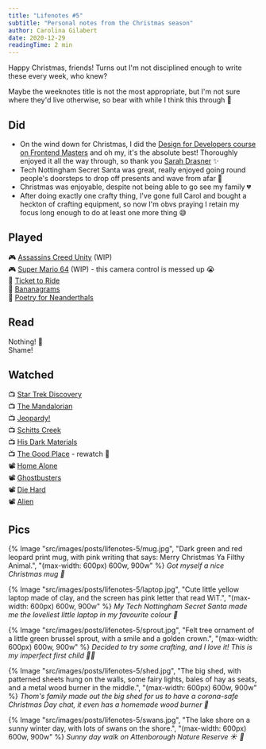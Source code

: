 ```yaml
---
title: "Lifenotes #5"
subtitle: "Personal notes from the Christmas season"
author: Carolina Gilabert
date: 2020-12-29
readingTime: 2 min
---
```


Happy Christmas, friends! Turns out I'm not disciplined enough to write these every week, who knew?

Maybe the weeknotes title is not the most appropriate, but I'm not sure where they'd live otherwise, so bear with while I think this through 🤔

## Did

- On the wind down for Christmas, I did the [Design for Developers course on Frontend Masters](https://frontendmasters.com/courses/design-for-developers/) and oh my, it's the absolute best! Thoroughly enjoyed it all the way through, so thank you [Sarah Drasner](https://twitter.com/sarah_edo) ✨
- Tech Nottingham Secret Santa was great, really enjoyed going round people's doorsteps to drop off presents and wave from afar 🎁
- Christmas was enjoyable, despite not being able to go see my family 💔
- After doing exactly one crafty thing, I've gone full Carol and bought a heckton of crafting equipment, so now I'm obvs praying I retain my focus long enough to do at least one more thing 😅

## Played

🎮 [Assassins Creed Unity](https://store.playstation.com/en-gb/product/EP0001-CUSA00605_00-AC5GAMEPS4000001) (WIP)  
🎮 [Super Mario 64](https://www.nintendo.co.uk/Games/Nintendo-Switch/Super-Mario-3D-All-Stars-1832369.html) (WIP) - this camera control is messed up 😭  
🎲 [Ticket to Ride](https://www.board-game.co.uk/product/ticket-to-ride-europe/)  
🎲 [Bananagrams](https://www.board-game.co.uk/product/bananagrams/)  
🎲 [Poetry for Neanderthals](https://www.board-game.co.uk/product/poetry-for-neanderthals/)

## Read

Nothing! 🙈  
Shame!

## Watched

📺 [Star Trek Discovery](https://www.netflix.com/title/80126024)  
📺 [The Mandalorian](https://www.disneyplus.com/series/the-mandalorian/3jLIGMDYINqD)  
📺 [Jeopardy!](https://www.netflix.com/title/81034099)  
📺 [Schitts Creek](https://www.netflix.com/title/80036165)  
📺 [His Dark Materials](https://www.bbc.co.uk/programmes/m000b1v2)  
📺 [The Good Place](https://www.netflix.com/gb/title/80113701) - rewatch 🙈  
📽 [Home Alone](https://www.imdb.com/title/tt0099785/)  
📽 [Ghostbusters](https://www.imdb.com/title/tt0087332)  
📽 [Die Hard](https://www.imdb.com/title/tt0095016)  
📽 [Alien](https://www.imdb.com/title/tt0078748)

## Pics

{% Image "src/images/posts/lifenotes-5/mug.jpg", "Dark green and red leopard print mug, with pink writing that says: Merry Christmas Ya Filthy Animal.", "(max-width: 600px) 600w, 900w" %}
_Got myself a nice Christmas mug 🎄_

{% Image "src/images/posts/lifenotes-5/laptop.jpg", "Cute little yellow laptop made of clay, and the screen has pink letter that read WiT.", "(max-width: 600px) 600w, 900w" %}
_My Tech Nottingham Secret Santa made me the loveliest little laptop in my favourite colour 💛_

{% Image "src/images/posts/lifenotes-5/sprout.jpg", "Felt tree ornament of a little green brussel sprout, with a smile and a golden crown.", "(max-width: 600px) 600w, 900w" %}
_Decided to try some crafting, and I love it! This is my imperfect first child ☝🏼_

{% Image "src/images/posts/lifenotes-5/shed.jpg", "The big shed, with patterned sheets hung on the walls, some fairy lights, bales of hay as seats, and a metal wood burner in the middle.", "(max-width: 600px) 600w, 900w" %}
_Thom's family made out the big shed for us to have a corona-safe Christmas Day chat, it even has a homemade wood burner 🥰_

{% Image "src/images/posts/lifenotes-5/swans.jpg", "The lake shore on a sunny winter day, with lots of swans on the shore.", "(max-width: 600px) 600w, 900w" %}
_Sunny day walk on Attenborough Nature Reserve ☀️ 🦢_
